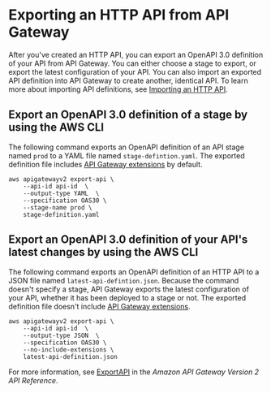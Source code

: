 # Exporting an HTTP API from API Gateway<a name="http-api-export"></a>

After you've created an HTTP API, you can export an OpenAPI 3\.0 definition of your API from API Gateway\. You can either choose a stage to export, or export the latest configuration of your API\. You can also import an exported API definition into API Gateway to create another, identical API\. To learn more about importing API definitions, see [Importing an HTTP API](http-api-open-api.md#http-api-import)\.

## Export an OpenAPI 3\.0 definition of a stage by using the AWS CLI<a name="http-api-export.stage.example"></a>

The following command exports an OpenAPI definition of an API stage named `prod` to a YAML file named `stage-defintion.yaml`\. The exported definition file includes [API Gateway extensions](api-gateway-swagger-extensions.md) by default\.

```
aws apigatewayv2 export-api \
    --api-id api-id  \
    --output-type YAML  \
    --specification OAS30 \
    --stage-name prod \
    stage-definition.yaml
```

## Export an OpenAPI 3\.0 definition of your API's latest changes by using the AWS CLI<a name="http-api-export.latest.example"></a>

The following command exports an OpenAPI definition of an HTTP API to a JSON file named `latest-api-defintion.json`\. Because the command doesn't specify a stage, API Gateway exports the latest configuration of your API, whether it has been deployed to a stage or not\. The exported definition file doesn't include [API Gateway extensions](api-gateway-swagger-extensions.md)\.

```
aws apigatewayv2 export-api \
    --api-id api-id  \
    --output-type JSON  \
    --specification OAS30 \
    --no-include-extensions \
    latest-api-definition.json
```

For more information, see [ExportAPI](https://docs.aws.amazon.com/apigatewayv2/latest/api-reference/apis-apiid-exports-specification.html#apis-apiid-exports-specification-http-methods) in the *Amazon API Gateway Version 2 API Reference*\.